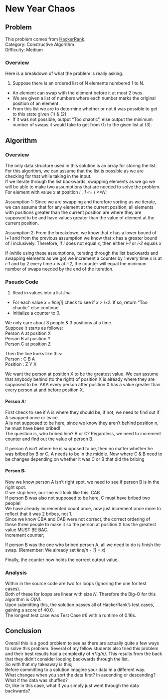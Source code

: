 # New Year Chaos




## Problem
This problem comes from [HackerRank](https://www.hackerrank.com/challenges/new-year-chaos).  
Category: Constructive Algorithm  
Difficulty: Medium

### Overview
Here is a breakdown of what the problem is really asking.

1. Suppose there is an ordered list of N elements numbered 1 to N.
- An element can swap with the element before it at most 2 twos.
- We are given a list of numbers where each number marks the original position of an element.
- From this list we are to determine whether or not it was possible to get to this state given (1) & (2)
- If it was not possible, output “Too chaotic”, else output the minimum number of swaps it would take to get from (1) to the given list at (3).

## Algorithm
### Overview
The only data structure used in this solution is an array for storing the list.  
For this algorithm, we can assume that the list is possible as we are checking for that while taking in the input.  
If we iterate through the list backwards, swapping elements as we go we will be able to make two assumptions that are needed to solve the problem.  
For element with value _x_ at position _i_ , _1 <= i <=N_:

Assumption 1: Since we are swapping and therefore sorting as we iterate, we can assume that for any element at the current position, all elements with positions greater than the current position are where they are supposed to be and have values greater than the value of element at the current position.

Assumption 2: From the breakdown, we know that _x_ has a lower bound of i+1 and from the previous assumption we know that x has a greater bound of _i_ inclusively. Therefore, if _i_ does not equal _x_, then either _i-1_ or _i-2_ equals _x_

If (while using these assumptions, iterating through the list backwards and swapping elements as we go) we increment a counter by 1 every time _x_ is at _i-1_ and by 2 every time _x_ is at _i-2_, the counter will equal the minimum number of swaps needed by the end of the iteration.

### Pseudo Code
1. Read in values into a list _line_.
- For each value _x = line[i]_ check to see if _x > i+2_. If so, return "Too chaotic" else continue
- Initialize a counter to 0.

We only care about 3 people & 3 positions at a time.  
Suppose it starts as follows:  
Person A at position X  
Person B at position Y  
Person C at position Z  

Then the line looks like this:  
Person : C B A  
Position : Z Y X  

We want the person at position X to be the greatest value. We can assume that anybody behind (to the right) of position X is already where they are supposed to be. AKA every person after position X has a value greater than every person at and before position X.

#### Person A:
First check to see if A is where they should be, if not, we need to find out if A swapped once or twice.    
A is not supposed to be here, since we know they aren’t behind position n, he must have been bribed!  
The question is, who bribed him? B or C? Regardless, we need to increment counter and find out the value of person B.  

If person A isn’t where he is supposed to be, then no matter whether he was bribed by B or C, A needs to be in the middle.
Now where C & B need to be changes depending on whether it was C or B that did the bribing

#### Person B:
Now we know person A isn’t right spot, we need to see if person B is in the right spot.  
If we stop here, our line will look like this: CAB  
If person B was also not supposed to be here, C must have bribed two people!  
We have already incremented count once, now just increment once more to reflect that it was 2 bribes, not 1.  
Since we know CBA and CAB were not correct, the correct ordering of these three people to make it so the person at position X has the greatest value MUST BE BAC.  
Increment counter;

If person B was the one who bribed person A, all we need to do is finish the swap. (Remember: We already set _line[n - 1] = x_)

Finally, the counter now holds the correct output value.




### Analysis
Within in the source code are two for loops (Ignoring the one for test cases).  
Both of these for loops are linear with size _N_. Therefore the Big-O for this algorithm is _O(N)_.  
Upon submitting this, the solution passes all of HackerRank’s test cases, gaining a score of 40.0.  
The longest test case was Test Case #6 with a runtime of 0.16s.


## Conclusion
Overall this is a good problem to see as there are actually quite a few ways to solve this problem. Several of my fellow students also tried this problem and their best results had a complexity of _n*lg(n)_. This results from the back that they didn’t consider looping backwards through the list.  
So with that my takeaway is this;  
Before committing to a solution imagine your data in a different way.  
What changes when you sort the data first? In ascending or descending?  
What if the data was shuffled?  
Or, like in this case, what if you simply just went through the data backwards?  
